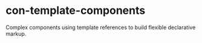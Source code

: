 # con-template-components
Complex components using template references to build flexible declarative markup.
